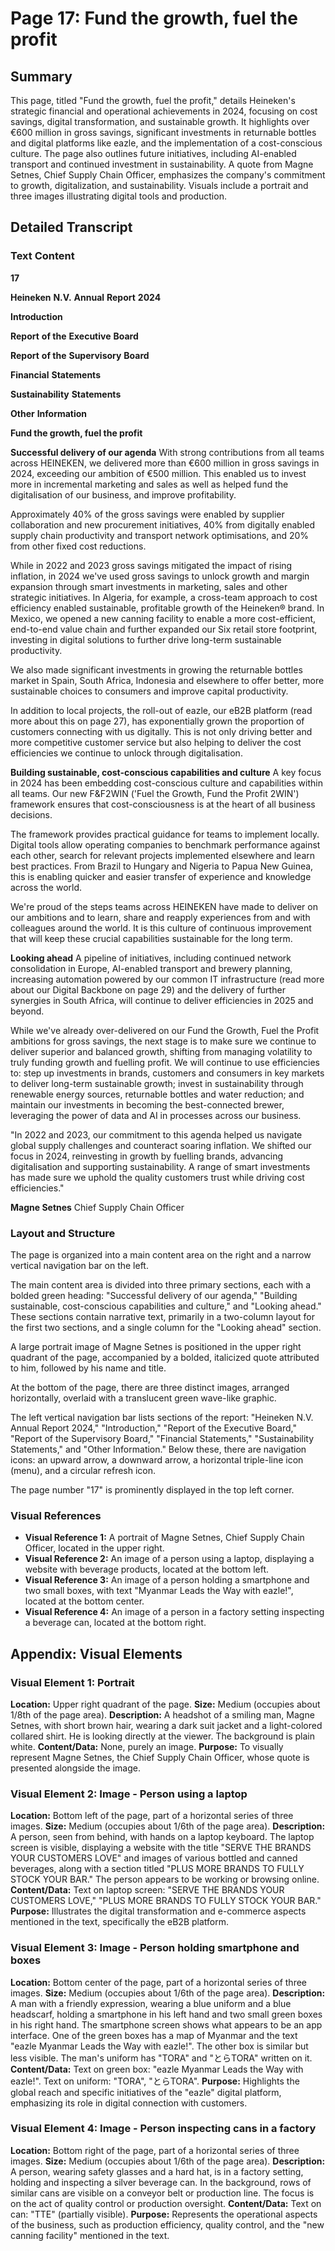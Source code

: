 # Page 17: Fund the growth, fuel the profit

## Summary
This page, titled "Fund the growth, fuel the profit," details Heineken's strategic financial and operational achievements in 2024, focusing on cost savings, digital transformation, and sustainable growth. It highlights over €600 million in gross savings, significant investments in returnable bottles and digital platforms like eazle, and the implementation of a cost-conscious culture. The page also outlines future initiatives, including AI-enabled transport and continued investment in sustainability. A quote from Magne Setnes, Chief Supply Chain Officer, emphasizes the company's commitment to growth, digitalization, and sustainability. Visuals include a portrait and three images illustrating digital tools and production.

## Detailed Transcript

### Text Content
**17**

**Heineken**
**N.V.**
**Annual**
**Report**
**2024**

**Introduction**

**Report**
**of the**
**Executive**
**Board**

**Report**
**of the**
**Supervisory**
**Board**

**Financial**
**Statements**

**Sustainability**
**Statements**

**Other**
**Information**

**Fund the growth, fuel the profit**

**Successful delivery of our agenda**
With strong contributions from all teams across HEINEKEN, we delivered more than €600 million in gross savings in 2024, exceeding our ambition of €500 million. This enabled us to invest more in incremental marketing and sales as well as helped fund the digitalisation of our business, and improve profitability.

Approximately 40% of the gross savings were enabled by supplier collaboration and new procurement initiatives, 40% from digitally enabled supply chain productivity and transport network optimisations, and 20% from other fixed cost reductions.

While in 2022 and 2023 gross savings mitigated the impact of rising inflation, in 2024 we've used gross savings to unlock growth and margin expansion through smart investments in marketing, sales and other strategic initiatives. In Algeria, for example, a cross-team approach to cost efficiency enabled sustainable, profitable growth of the Heineken® brand. In Mexico, we opened a new canning facility to enable a more cost-efficient, end-to-end value chain and further expanded our Six retail store footprint, investing in digital solutions to further drive long-term sustainable productivity.

We also made significant investments in growing the returnable bottles market in Spain, South Africa, Indonesia and elsewhere to offer better, more sustainable choices to consumers and improve capital productivity.

In addition to local projects, the roll-out of eazle, our eB2B platform (read more about this on page 27), has exponentially grown the proportion of customers connecting with us digitally. This is not only driving better and more competitive customer service but also helping to deliver the cost efficiencies we continue to unlock through digitalisation.

**Building sustainable, cost-conscious capabilities and culture**
A key focus in 2024 has been embedding cost-conscious culture and capabilities within all teams. Our new F&F2WIN ('Fuel the Growth, Fund the Profit 2WIN') framework ensures that cost-consciousness is at the heart of all business decisions.

The framework provides practical guidance for teams to implement locally. Digital tools allow operating companies to benchmark performance against each other, search for relevant projects implemented elsewhere and learn best practices. From Brazil to Hungary and Nigeria to Papua New Guinea, this is enabling quicker and easier transfer of experience and knowledge across the world.

We're proud of the steps teams across HEINEKEN have made to deliver on our ambitions and to learn, share and reapply experiences from and with colleagues around the world. It is this culture of continuous improvement that will keep these crucial capabilities sustainable for the long term.

**Looking ahead**
A pipeline of initiatives, including continued network consolidation in Europe, AI-enabled transport and brewery planning, increasing automation powered by our common IT infrastructure (read more about our Digital Backbone on page 29) and the delivery of further synergies in South Africa, will continue to deliver efficiencies in 2025 and beyond.

While we've already over-delivered on our Fund the Growth, Fuel the Profit ambitions for gross savings, the next stage is to make sure we continue to deliver superior and balanced growth, shifting from managing volatility to truly funding growth and fuelling profit. We will continue to use efficiencies to: step up investments in brands, customers and consumers in key markets to deliver long-term sustainable growth; invest in sustainability through renewable energy sources, returnable bottles and water reduction; and maintain our investments in becoming the best-connected brewer, leveraging the power of data and AI in processes across our business.

"In 2022 and 2023, our commitment to this agenda helped us navigate global supply challenges and counteract soaring inflation. We shifted our focus in 2024, reinvesting in growth by fuelling brands, advancing digitalisation and supporting sustainability. A range of smart investments has made sure we uphold the quality customers trust while driving cost efficiencies."

**Magne Setnes**
Chief Supply Chain Officer

### Layout and Structure
The page is organized into a main content area on the right and a narrow vertical navigation bar on the left.

The main content area is divided into three primary sections, each with a bolded green heading: "Successful delivery of our agenda," "Building sustainable, cost-conscious capabilities and culture," and "Looking ahead." These sections contain narrative text, primarily in a two-column layout for the first two sections, and a single column for the "Looking ahead" section.

A large portrait image of Magne Setnes is positioned in the upper right quadrant of the page, accompanied by a bolded, italicized quote attributed to him, followed by his name and title.

At the bottom of the page, there are three distinct images, arranged horizontally, overlaid with a translucent green wave-like graphic.

The left vertical navigation bar lists sections of the report: "Heineken N.V. Annual Report 2024," "Introduction," "Report of the Executive Board," "Report of the Supervisory Board," "Financial Statements," "Sustainability Statements," and "Other Information." Below these, there are navigation icons: an upward arrow, a downward arrow, a horizontal triple-line icon (menu), and a circular refresh icon.

The page number "17" is prominently displayed in the top left corner.

### Visual References
- **Visual Reference 1:** A portrait of Magne Setnes, Chief Supply Chain Officer, located in the upper right.
- **Visual Reference 2:** An image of a person using a laptop, displaying a website with beverage products, located at the bottom left.
- **Visual Reference 3:** An image of a person holding a smartphone and two small boxes, with text "Myanmar Leads the Way with eazle!", located at the bottom center.
- **Visual Reference 4:** An image of a person in a factory setting inspecting a beverage can, located at the bottom right.

## Appendix: Visual Elements

### Visual Element 1: Portrait
**Location:** Upper right quadrant of the page.
**Size:** Medium (occupies about 1/8th of the page area).
**Description:** A headshot of a smiling man, Magne Setnes, with short brown hair, wearing a dark suit jacket and a light-colored collared shirt. He is looking directly at the viewer. The background is plain white.
**Content/Data:** None, purely an image.
**Purpose:** To visually represent Magne Setnes, the Chief Supply Chain Officer, whose quote is presented alongside the image.

### Visual Element 2: Image - Person using a laptop
**Location:** Bottom left of the page, part of a horizontal series of three images.
**Size:** Medium (occupies about 1/6th of the page area).
**Description:** A person, seen from behind, with hands on a laptop keyboard. The laptop screen is visible, displaying a website with the title "SERVE THE BRANDS YOUR CUSTOMERS LOVE" and images of various bottled and canned beverages, along with a section titled "PLUS MORE BRANDS TO FULLY STOCK YOUR BAR." The person appears to be working or browsing online.
**Content/Data:** Text on laptop screen: "SERVE THE BRANDS YOUR CUSTOMERS LOVE," "PLUS MORE BRANDS TO FULLY STOCK YOUR BAR."
**Purpose:** Illustrates the digital transformation and e-commerce aspects mentioned in the text, specifically the eB2B platform.

### Visual Element 3: Image - Person holding smartphone and boxes
**Location:** Bottom center of the page, part of a horizontal series of three images.
**Size:** Medium (occupies about 1/6th of the page area).
**Description:** A man with a friendly expression, wearing a blue uniform and a blue headscarf, holding a smartphone in his left hand and two small green boxes in his right hand. The smartphone screen shows what appears to be an app interface. One of the green boxes has a map of Myanmar and the text "eazle Myanmar Leads the Way with eazle!". The other box is similar but less visible. The man's uniform has "TORA" and "とらTORA" written on it.
**Content/Data:** Text on green box: "eazle Myanmar Leads the Way with eazle!". Text on uniform: "TORA", "とらTORA".
**Purpose:** Highlights the global reach and specific initiatives of the "eazle" digital platform, emphasizing its role in digital connection with customers.

### Visual Element 4: Image - Person inspecting cans in a factory
**Location:** Bottom right of the page, part of a horizontal series of three images.
**Size:** Medium (occupies about 1/6th of the page area).
**Description:** A person, wearing safety glasses and a hard hat, is in a factory setting, holding and inspecting a silver beverage can. In the background, rows of similar cans are visible on a conveyor belt or production line. The focus is on the act of quality control or production oversight.
**Content/Data:** Text on can: "TTE" (partially visible).
**Purpose:** Represents the operational aspects of the business, such as production efficiency, quality control, and the "new canning facility" mentioned in the text.
